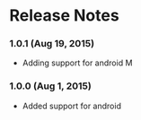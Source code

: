 # Release Notes

### 1.0.1 (Aug 19, 2015)
* Adding support for android M

### 1.0.0 (Aug 1, 2015)
* Added support for android
